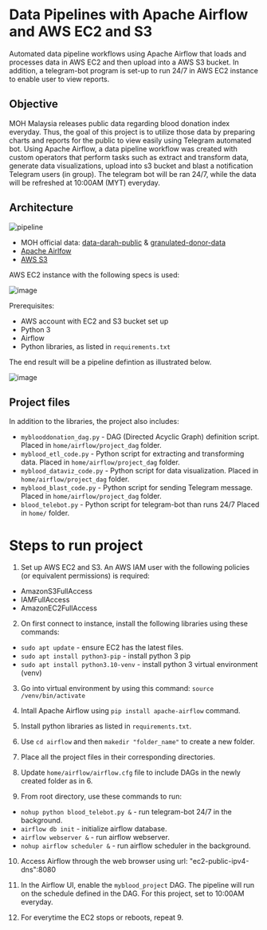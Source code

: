 # Data Pipelines with Apache Airflow and AWS EC2 and S3

Automated data pipeline workflows using Apache Airflow that loads and processes data in AWS EC2 and then upload into a AWS S3 bucket. In addition, a telegram-bot program is set-up to run 24/7 in AWS EC2 instance to enable user to view reports.

## Objective

MOH Malaysia releases public data regarding blood donation index everyday. Thus, the goal of this project is to utilize those data by preparing charts and reports for the public to view easily using Telegram automated bot. Using Apache Airflow, a data pipeline workflow was created with custom operators that perform tasks such as extract and transform data, generate data visualizations, upload into s3 bucket and blast a notification Telegram users (in group). The telegram bot will be ran 24/7, while the data will be refreshed at 10:00AM (MYT) everyday. 

## Architecture

![pipeline](https://github.com/syahiramzar/mybloodindex_project/assets/128501870/6c44abf6-d5f5-40dd-85d7-24559d6a81ea)

* MOH official data: [data-darah-public](https://github.com/MoH-Malaysia/data-darah-public) & [granulated-donor-data](https://dub.sh/ds-data-granular)
* [Apache Airlfow](https://airflow.apache.org/)
* [AWS S3](https://aws.amazon.com/s3/)

AWS EC2 instance with the following specs is used:

![image](https://github.com/syahiramzar/mybloodindex_project/assets/128501870/5fe746d4-b0cd-4b7d-8653-dc6dfbb22e79)

Prerequisites:
* AWS account with EC2 and S3 bucket set up
* Python 3
* Airflow
* Python libraries, as listed in `requirements.txt`

The end result will be a pipeline defintion as illustrated below.

![image](https://github.com/syahiramzar/mybloodindex_project/assets/128501870/4ef420a1-428b-4014-9367-0deb5abb402b)

## Project files
In addition to the libraries, the project also includes:

* `myblooddonation_dag.py` - DAG (Directed Acyclic Graph) definition script. Placed in `home/airflow/project_dag` folder.
* `myblood_etl_code.py` - Python script for extracting and transforming data. Placed in `home/airflow/project_dag` folder.
* `myblood_dataviz_code.py` - Python script for data visualization. Placed in `home/airflow/project_dag` folder.
* `myblood_blast_code.py` - Python script for sending Telegram message. Placed in `home/airflow/project_dag` folder.
* `blood_telebot.py` - Python script for telegram-bot than runs 24/7 Placed in `home/` folder.

# Steps to run project

1. Set up AWS EC2 and S3. An AWS IAM user with the following policies (or equivalent permissions) is required:

* AmazonS3FullAccess
* IAMFullAccess
* AmazonEC2FullAccess

2. On first connect to instance, install the following libraries using these commands:

  * `sudo apt update` - ensure EC2 has the latest files.
  * `sudo apt install python3-pip` - install python 3 pip
  * `sudo apt install python3.10-venv` - install python 3 virtual environment (venv)

3. Go into virtual environment by using this command: `source /venv/bin/activate`

4. Intall Apache Airflow using `pip install apache-airflow` command.

5. Install python libraries as listed in `requirements.txt`.

6. Use `cd airflow` and then `makedir "folder_name"` to create a new folder. 

7. Place all the project files in their corresponding directories.

8. Update `home/airflow/airflow.cfg` file to include DAGs in the newly created folder as in 6. 

9. From root directory, use these commands to run:

  * `nohup python blood_telebot.py &` - run telegram-bot 24/7 in the background.
  * `airflow db init` - initialize airflow database.
  * `airflow webserver &` - run airflow webserver.
  * `nohup airflow scheduler &` - run airflow scheduler in the background.

10. Access Airflow through the web browser using url: "ec2-public-ipv4-dns":8080

11. In the Airflow UI, enable the `myblood_project` DAG. The pipeline will run on the schedule defined in the DAG. For this project, set to 10:00AM everyday.

12. For everytime the EC2 stops or reboots, repeat 9. 
